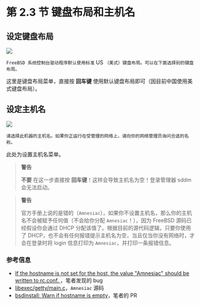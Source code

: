 # 第 2.3 节 键盘布局和主机名

## 设定键盘布局

![](../.gitbook/assets/ins4.png)

`FreeBSD 系统控制台驱动程序默认使用标准` US `（美式）键盘布局。可以在下面选择别的键盘布局。`

这里是键盘布局菜单，直接按 **回车键** 使用默认键盘布局即可（因目前中国使用美式键盘布局）。

## 设定主机名

![](../.gitbook/assets/ins5.png)

`请选择此机器的主机名。如果你正运行在受管理的网络上，请向你的网络管理员询问合适的名称。`

此处为设置主机名菜单。

>**警告**
>
>**不要** 在这一步直接按 **回车键**！这样会导致主机名为空！登录管理器 sddm 会无法启动。

>**警告**
>
>官方手册上说的是错的（`Amnesiac`），如果你不设置主机名，那么你的主机名不会被赋予任何值（不会给你分配 `Amnesiac`！），因为 FreeBSD 源码已经假设你会通过 DHCP 分配该值了。根据目前的源代码逻辑，只要你使用了 DHCP，也不会有任何报错提示主机名为空，当且仅当你没有网络时，才会在登录时将 login 信息打印为 `Amnesiac`，并打印一条报错信息。

### 参考信息

- [If the hostname is not set for the host, the value "Amnesiac" should be written to rc.conf. ](https://bugs.freebsd.org/bugzilla/show_bug.cgi?id=286847)，笔者发现的 bug
- [libexec/getty/main.c](https://github.com/freebsd/freebsd-src/blob/80c12959679ab203459dc20eb9ece3a7328b7de5/libexec/getty/main.c#L178)，`Amnesiac` 源码
- [bsdinstall: Warn if hostname is empty](https://github.com/freebsd/freebsd-src/pull/1700)，笔者的 PR

